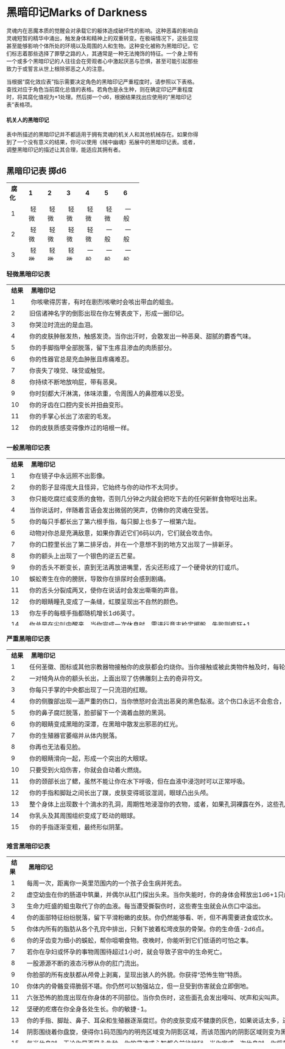 # 黑暗印记Marks of Darkness

灵魂内在恶魔本质的觉醒会对承载它的躯体造成破坏性的影响。这种恶毒的影响自灵魂短暂的精华中涌出，触发身体和精神上的双重转变。在极端情况下，这些显现甚至能够影响个体所处的环境以及周围的人和生物。这种变化被称为黑暗印记，它们标志着那些选择了罪孽之路的人，其通常是一种无法掩饰的特征。一个身上带有一个或多个黑暗印记的人往往会在旁观者心中激起厌恶与恐惧，甚至可能引起那些致力于或誓言从世上根除邪恶之人的注意。

当根据“腐化效应表”指示需要决定角色的黑暗印记严重程度时，请参照以下表格。查找对应于角色当前腐化总值的表格。若角色是永生种，则在确定印记严重程度时，将其腐化值视为+1处理。然后掷一个d6，根据结果找出应使用的“黑暗印记表”表格项。

#### 机关人的黑暗印记

表中所描述的黑暗印记并不都适用于拥有灵魂的机关人和其他机械存在。如果你得到了一个没有意义的结果，你可以使用《械中幽魂》拓展中的黑暗印记表。或者，调整黑暗印记的描述让其合理，能适应其拥有者。

## 黑暗印记表 掷d6

<table style="HEIGHT: 204px; WIDTH: 349px; 
BORDER-COLLAPSE: collapse" data-bordercolor="#000000"
data-cellspacing="0" data-cellpadding="2" width="349" data-border="1">
<tbody>
<tr class="odd">
<td><strong> 腐化</strong></td>
<td><strong>1 </strong></td>
<td><strong>2 </strong></td>
<td><strong>3 </strong></td>
<td><strong>4 </strong></td>
<td><strong>5 </strong></td>
<td><strong>6</strong> </td>
</tr>
<tr class="even">
<td> 1</td>
<td> 轻微</td>
<td> 轻微</td>
<td> 轻微</td>
<td> 轻微</td>
<td> 轻微</td>
<td> 一般</td>
</tr>
<tr class="odd">
<td> 2</td>
<td> 轻微</td>
<td> 轻微</td>
<td> 轻微</td>
<td> 轻微</td>
<td> 一般</td>
<td> 一般</td>
</tr>
<tr class="even">
<td> 3</td>
<td> 轻微</td>
<td> 轻微</td>
<td> 轻微</td>
<td> 一般</td>
<td> 一般</td>
<td> 一般</td>
</tr>
<tr class="odd">
<td> 4</td>
<td> 轻微</td>
<td> 轻微</td>
<td> 一般</td>
<td> 一般</td>
<td> 一般</td>
<td> 严重</td>
</tr>
<tr class="even">
<td> 5</td>
<td> 轻微</td>
<td> 一般</td>
<td> 一般</td>
<td> 一般</td>
<td> 严重</td>
<td> 严重</td>
</tr>
<tr class="odd">
<td> 6</td>
<td> 一般</td>
<td> 一般</td>
<td> 一般</td>
<td> 严重</td>
<td> 严重</td>
<td> 严重</td>
</tr>
<tr class="even">
<td> 7</td>
<td> 一般</td>
<td> 一般</td>
<td> 严重</td>
<td> 严重</td>
<td> 严重</td>
<td> 难言</td>
</tr>
<tr class="odd">
<td> 8</td>
<td> 一般</td>
<td> 严重</td>
<td> 严重</td>
<td> 严重</td>
<td> 难言</td>
<td> 难言</td>
</tr>
<tr class="even">
<td> 9+</td>
<td> 严重</td>
<td> 严重</td>
<td> 严重</td>
<td> 难言</td>
<td> 难言</td>
<td> 难言</td>
</tr>
</tbody>
</table>

### 轻微黑暗印记表

<table style="HEIGHT: 392px; WIDTH: 939px; BORDER-COLLAPSE: collapse"
data-bordercolor="#000000" data-cellspacing="0" data-cellpadding="2"
width="939" data-border="1">
<tbody>
<tr class="odd">
<td><strong> 结果</strong></td>
<td><strong> 黑暗印记</strong></td>
</tr>
<tr class="even">
<td> 1</td>
<td> 你咳嗽得厉害，有时在剧烈咳嗽时会咳出带血的蛆虫。</td>
</tr>
<tr class="odd">
<td> 2</td>
<td>旧信诸神名字的倒影出现在你左臂表皮下，形成一圈印记。</td>
</tr>
<tr class="even">
<td> 3</td>
<td>你哭泣时流出的是血泪。</td>
</tr>
<tr class="odd">
<td> 4</td>
<td>你的皮肤肿胀发热，触感发烫。当你出汗时，会散发出一种恶臭、甜腻的麝香气味。</td>
</tr>
<tr class="even">
<td> 5</td>
<td>你的手脚指甲全部脱落，留下生疼且渗血的肉质部分。</td>
</tr>
<tr class="odd">
<td> 6</td>
<td>你的性器官总是充血肿胀且疼痛难忍。</td>
</tr>
<tr class="even">
<td> 7</td>
<td>你丧失了嗅觉、味觉或触觉。</td>
</tr>
<tr class="odd">
<td> 8</td>
<td>你持续不断地放响屁，带有恶臭。</td>
</tr>
<tr class="even">
<td> 9</td>
<td>你时刻都大汗淋漓，体味浓重，令周围人的鼻腔难以忍受。</td>
</tr>
<tr class="odd">
<td> 10</td>
<td>你的牙齿在口腔内变长并扭曲变形。</td>
</tr>
<tr class="even">
<td> 11</td>
<td>你的手掌心长出了浓密的毛发。</td>
</tr>
<tr class="odd">
<td> 12</td>
<td>你的皮肤质感变得像炸过的培根一样。</td>
</tr>
<tr class="even">
<td> 13</td>
<td>你附近短程范围内的花朵和小型植物会迅速枯萎死亡。</td>
</tr>
<tr class="odd">
<td> 14</td>
<td>你的排泄物在排出后能蠕动爬行长达1至3分钟，仿佛具有生命力。</td>
</tr>
<tr class="even">
<td> 15</td>
<td>你的体毛成团脱落。</td>
</tr>
<tr class="odd">
<td> 16</td>
<td>在你睡梦中，你会看到关于你在乎的人极其恐怖的事情。</td>
</tr>
<tr class="even">
<td> 17</td>
<td>你的耳朵要么变成垂至肩膀的皮肤褶皱，要么萎缩成一团小肉球。</td>
</tr>
<tr class="odd">
<td> 18</td>
<td>你无法控制自己在讲话中夹杂侮辱和咒骂。在社交场合中进行攻击掷骰时，你带有1点劣势。</td>
</tr>
<tr class="even">
<td> 19</td>
<td>你的脸上有一颗可疑的痣。每次你完成休息后，你会发现这颗痣移动到了新的位置</td>
</tr>
<tr class="odd">
<td> 20</td>
<td>你喜欢痛苦而无法忍受快乐。每当受到5点或更多伤害时，在接下来的一轮内，你进行的攻击掷骰和检定掷骰带有1点优势。</td>
</tr>
</tbody>
</table>

### 一般黑暗印记表

<table style="HEIGHT: 438px; WIDTH: 894px; BORDER-COLLAPSE: collapse"
data-bordercolor="#000000" data-cellspacing="0" data-cellpadding="2"
width="894" data-border="1">
<tbody>
<tr class="odd">
<td><strong> 结果</strong></td>
<td><strong> 黑暗印记</strong></td>
</tr>
<tr class="even">
<td> 1</td>
<td>你在镜子中永远照不出影像。</td>
</tr>
<tr class="odd">
<td> 2</td>
<td>你的影子显得庞大且怪异，它始终与你的动作不太同步。</td>
</tr>
<tr class="even">
<td> 3</td>
<td>你只能吃腐烂或变质的食物，否则几分钟之内就会把吃下去的任何新鲜食物呕吐出来。</td>
</tr>
<tr class="odd">
<td> 4</td>
<td>当你说话时，伴随着言语会发出微弱的哭声，仿佛你的灵魂在受苦。</td>
</tr>
<tr class="even">
<td> 5</td>
<td>你的每只手都长出了第六根手指，每只脚上也多了一根第六趾。</td>
</tr>
<tr class="odd">
<td> 6</td>
<td>动物对你总是充满敌意，如果你靠近它们6码以内，它们就会攻击你。</td>
</tr>
<tr class="even">
<td> 7</td>
<td>你的口腔里长出了第二排牙齿，并在一个意想不到的地方又出现了一排新牙。</td>
</tr>
<tr class="odd">
<td> 8</td>
<td>你的额头上出现了一个银色的逆五芒星。</td>
</tr>
<tr class="even">
<td> 9</td>
<td>你的舌头不断变长，直到无法再放进嘴里，舌尖还形成了一个硬骨状的钉或爪。</td>
</tr>
<tr class="odd">
<td> 10</td>
<td>蜈蚣寄生在你的膀胱，导致你在排尿时会感到剧痛。</td>
</tr>
<tr class="even">
<td> 11</td>
<td>你的舌头分裂成两叉，使你在说话时会发出嘶嘶的声音。</td>
</tr>
<tr class="odd">
<td> 12</td>
<td>你的眼睛瞳孔变成了一条缝，虹膜呈现出不自然的颜色。</td>
</tr>
<tr class="even">
<td> 13</td>
<td>你左手的每根手指都随机增长1d6英寸。</td>
</tr>
<tr class="odd">
<td> 14</td>
<td>你总是在尖叫中醒来。当你完成一次休息时，需进行意志检定掷骰。失败则疯狂+1。</td>
</tr>
<tr class="even">
<td> 15</td>
<td>细小的黑色鳞片覆盖了你的双臂肘部以下到手指部分，以及双腿膝盖以下至脚趾的部分。</td>
</tr>
<tr class="odd">
<td> 16</td>
<td>你身上形成一个可怕的颤抖肿块，每当受伤时，肿块表面就会出现一张大笑的咧嘴笑容。</td>
</tr>
<tr class="even">
<td> 17</td>
<td>如果你是男性，你的精液呈黑色且有粪便般的气味；如果你是女性，你每年会诞下一个漆黑、布满结节的木块。</td>
</tr>
<tr class="odd">
<td> 18</td>
<td>你身体大部分的毛发变黑发硬，变得如针般尖锐，常常会在不经意间割伤自己或接触到你的人。</td>
</tr>
<tr class="even">
<td> 19</td>
<td>你周围的气温下降30度。尽管寒冷并不会让你感到不适，但你的呼吸会凝结成雾气。</td>
</tr>
<tr class="odd">
<td> 20</td>
<td> 你的面部特征呈现出融化、下垂的样子，经常口水直流。</td>
</tr>
</tbody>
</table>

### 严重黑暗印记表

<table style="HEIGHT: 480px; WIDTH: 1076px; BORDER-COLLAPSE: collapse"
data-bordercolor="#000000" data-cellspacing="0" data-cellpadding="2"
width="1076" data-border="1">
<tbody>
<tr class="odd">
<td><strong> 结果</strong></td>
<td><strong> 黑暗印记</strong></td>
</tr>
<tr class="even">
<td> 1</td>
<td>任何圣徽、图标或其他宗教器物接触你的皮肤都会灼烧你。当你接触或被此类物件触及时，每轮持续接触将造成1点伤害。</td>
</tr>
<tr class="odd">
<td> 2</td>
<td>一对犄角从你的额头长出，上面出现了仿佛雕刻上去的奇异符文。</td>
</tr>
<tr class="even">
<td> 3</td>
<td>你每只手掌的中央都出现了一只流泪的红眼。</td>
</tr>
<tr class="odd">
<td> 4</td>
<td>你的侧腹部出现一道严重的伤口，当你愤怒时会流出恶臭的黑色黏液。这个伤口永远不会愈合，并对你的生命值造成-1d6的减值。</td>
</tr>
<tr class="even">
<td> 5</td>
<td>你的鼻子腐烂脱落，脸部留下一个滴着血脓的黑洞。</td>
</tr>
<tr class="odd">
<td> 6</td>
<td>你的眼睛变成黑暗的深潭，在黑暗中散发出邪恶的红光。</td>
</tr>
<tr class="even">
<td> 7</td>
<td>你的生殖器官萎缩并从体内脱落。</td>
</tr>
<tr class="odd">
<td> 8</td>
<td>你再也无法看见脸。</td>
</tr>
<tr class="even">
<td> 9</td>
<td>你的眼睛滑向一起，形成一个突出的大眼球。</td>
</tr>
<tr class="odd">
<td> 10</td>
<td>只要受到火焰伤害，你就会自动着火燃烧。</td>
</tr>
<tr class="even">
<td> 11</td>
<td>你的颈部长出了鳃，虽然不能让你在水下呼吸，但在血液中浸泡时可以正常呼吸。</td>
</tr>
<tr class="odd">
<td> 12</td>
<td>你的手指和脚趾之间长出了蹼，皮肤变得斑驳湿润，眼球凸出头颅。</td>
</tr>
<tr class="even">
<td> 13</td>
<td>整个身体上出现数十个滴水的孔洞，周期性地浸湿你的衣物，或者，如果孔洞裸露在外，这些孔洞就会向四周喷射出刺鼻的棕色雾气。</td>
</tr>
<tr class="odd">
<td> 14</td>
<td>你乳头及其周围组织变成了眨动的眼球。</td>
</tr>
<tr class="even">
<td> 15</td>
<td>你的手指逐渐变粗，最终形似阴茎。</td>
</tr>
<tr class="odd">
<td> 16</td>
<td>你的嘴唇变得沉重下垂，就像挂在脸上的肉帘子。</td>
</tr>
<tr class="even">
<td> 17</td>
<td>一条扭动的触须从你的腹部生长出来。你无法控制这条附肢，必须将其绑住，以防其无休止的邪恶探索侵犯到自己或其他近处人物的身体孔口。</td>
</tr>
<tr class="odd">
<td> 18</td>
<td>你的皮肤颜色和质地变得如同黏液一般。除非保持肌肤湿润，否则皮肤会变得干裂，稍微一碰便会剥落并流血。</td>
</tr>
<tr class="even">
<td> 19</td>
<td>小小的、类似皮革蝙蝠翅膀的黑色东西从你的背部挣脱而出，却只能无力地摆动着，毫无用处。</td>
</tr>
<tr class="odd">
<td> 20</td>
<td>你的脊椎上长出了一条肉质、无毛的尾巴，末端是一个疙瘩状的突起。</td>
</tr>
</tbody>
</table>

### 难言黑暗印记表

<table style="HEIGHT: 488px; WIDTH: 1086px; BORDER-COLLAPSE: collapse"
data-bordercolor="#000000" data-cellspacing="0" data-cellpadding="2"
width="1086" data-border="1">
<tbody>
<tr class="odd">
<td><strong> 结果</strong></td>
<td><strong> 黑暗印记</strong></td>
</tr>
<tr class="even">
<td> 1</td>
<td>每周一次，距离你一英里范围内的一个孩子会生病并死去。</td>
</tr>
<tr class="odd">
<td> 2</td>
<td>虚空幼虫在你的肠道中筑巢，并偶尔从肛门探出头来。当你失能时，你的身体会释放出1d6+1只虚空幼虫，随后你会死去。</td>
</tr>
<tr class="even">
<td> 3</td>
<td>生命力旺盛的蛆虫取代了你的血液。每当遭受撕裂伤时，这些寄生虫就会从伤口中溢出。</td>
</tr>
<tr class="odd">
<td> 4</td>
<td>你的面部特征纷纷脱落，留下平滑粉嫩的皮肤。你仍然能够看、听，但不再需要进食或饮水。</td>
</tr>
<tr class="even">
<td> 5</td>
<td>你体内所有的脂肪从各个孔窍中排出，只剩下披着松垮皮肤的骨架。你的生命值-2d6点。</td>
</tr>
<tr class="odd">
<td> 6</td>
<td>你的牙齿变为细小的蜈蚣，帮你咀嚼食物。夜晚时，你能听到它们低语的可怕之事。</td>
</tr>
<tr class="even">
<td> 7</td>
<td>若你在孕妇或怀孕的事物周围待超过1小时，就会导致子宫中的生命死亡。</td>
</tr>
<tr class="odd">
<td> 8</td>
<td>一股源源不断的液态污秽从你的肛门流出。</td>
</tr>
<tr class="even">
<td> 9</td>
<td>你脸部的所有皮肤都从颅骨上剥离，呈现出骇人的外貌。你获得“恐怖生物”特质。</td>
</tr>
<tr class="odd">
<td> 10</td>
<td>你体内的骨骼变得脆弱不堪。你仍然可以勉强站立，但一旦受到伤害就会立即倒地。</td>
</tr>
<tr class="even">
<td> 11</td>
<td>六张恐怖的脸庞出现在你身体的不同部位。当你负伤时，这些面孔会发出嚎叫、吠声和尖叫声。</td>
</tr>
<tr class="odd">
<td> 12</td>
<td>坚硬的疙瘩在你全身各处生长。你的敏捷-1。</td>
</tr>
<tr class="even">
<td> 13</td>
<td>你的手指、脚趾、鼻子、耳朵和生殖器逐渐腐烂。你的皮肤变成不健康的灰色，如果说话太多，还会发出令人不悦的呱呱声。</td>
</tr>
<tr class="odd">
<td> 14</td>
<td>阴影围绕着你盘旋，使得你1码范围内的明亮区域变为阴影区域，而该范围内的阴影区域则变为黑暗区域。在此范围内，你受到的伤害减半。</td>
</tr>
<tr class="even">
<td> 15</td>
<td>每当休息时，无论你是否是永生种，你的灵魂或心智都会前往地狱。当你完成一次休息时，你将获得等同你意志值的疯狂。</td>
</tr>
<tr class="odd">
<td> 16</td>
<td>魔王之影笼罩在你身上。每当开始新的冒险时，GM会为你随机抽取一个魔王之影效应。该效应以你为中心，向外扩展至1英里的半径范围内。</td>
</tr>
<tr class="even">
<td> 17</td>
<td>你的颅骨中心出现了一道裂缝，你被迫抓住两边并将颅骨拉开，以至于你的头颅裂成两半，分别坐落在你的两肩上。你的大脑、眼睛和不停摇摆的舌头悬浮在这两个半边之间的缝隙中。尽管你无法连贯说话，但你的舌头仍能发出难以理解的音节，允许你施法。</td>
</tr>
<tr class="odd">
<td> 18</td>
<td>你的肚脐眼向内下沉，拉扯并拖拽周围的皮肤。最终，你的肚脐眼连接到虚空之中。当你负伤时，掷一个d6。若掷出6，则1d6只小型恶魔会从你的肚脐眼中爬出，落在你周围最近的空地上。这些小型恶魔对所有非恶魔生物都充满敌意，并立即在下一个可用回合中开始行动。一旦通过这种方式召唤出恶魔，你必须在完成一次休息后才能再次召唤。</td>
</tr>
<tr class="even">
<td> 19</td>
<td>你的身体扭曲变形，成为一堆瘦骨嶙峋的肢体和膨胀的皮肤囊袋。你的速度获得4点减值。</td>
</tr>
<tr class="odd">
<td> 20</td>
<td>你获得了一个恶魔天赋。你可以使用《核心书》，或是《虚空饿鬼》中的表格来确定你所获得的天赋是什么。</td>
</tr>
</tbody>
</table>
